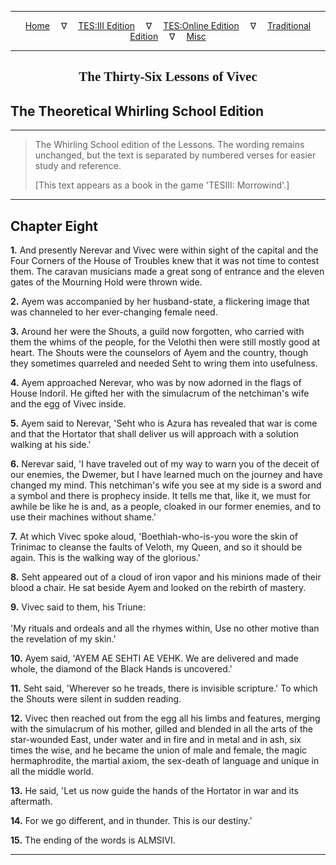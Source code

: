 
---

<!-- Jekyll Page Links -->

<center>
<a href="../../../../../index.html">Home</a>
&emsp;&nabla;&emsp;
<a href="../../../../index-tes3.html">TES:III Edition</a>
&emsp;&nabla;&emsp;
<a href="../../../../index-teso.html">TES:Online Edition</a>
&emsp;&nabla;&emsp;
<a href="../../../../index-traditional.html">Traditional Edition</a>
&emsp;&nabla;&emsp;
<a href="../../../../index-misc.html">Misc</a>
</center>

<!-- Markdown Body Below: -->

---

<center>
<h2><span style="font-family:Georgia">The Thirty-Six Lessons of Vivec</span></h2>
</center>

## The Theoretical Whirling School Edition

---

> The Whirling School edition of the Lessons. The wording remains unchanged, but the text is separated by numbered verses for easier study and reference.
>
> \[This text appears as a book in the game 'TESIII: Morrowind'.\]

---

## Chapter Eight

__1.__ And presently Nerevar and Vivec were within sight of the capital and the Four Corners of the House of Troubles knew that it was not time to contest them. The caravan musicians made a great song of entrance and the eleven gates of the Mourning Hold were thrown wide.

__2.__ Ayem was accompanied by her husband-state, a flickering image that was channeled to her ever-changing female need.

__3.__ Around her were the Shouts, a guild now forgotten, who carried with them the whims of the people, for the Velothi then were still mostly good at heart. The Shouts were the counselors of Ayem and the country, though they sometimes quarreled and needed Seht to wring them into usefulness.

__4.__ Ayem approached Nerevar, who was by now adorned in the flags of House Indoril. He gifted her with the simulacrum of the netchiman's wife and the egg of Vivec inside.

__5.__ Ayem said to Nerevar, 'Seht who is Azura has revealed that war is come and that the Hortator that shall deliver us will approach with a solution walking at his side.'

__6.__ Nerevar said, 'I have traveled out of my way to warn you of the deceit of our enemies, the Dwemer, but I have learned much on the journey and have changed my mind. This netchiman's wife you see at my side is a sword and a symbol and there is prophecy inside. It tells me that, like it, we must for awhile be like he is and, as a people, cloaked in our former enemies, and to use their machines without shame.'

__7.__ At which Vivec spoke aloud, 'Boethiah-who-is-you wore the skin of Trinimac to cleanse the faults of Veloth, my Queen, and so it should be again. This is the walking way of the glorious.'

__8.__ Seht appeared out of a cloud of iron vapor and his minions made of their blood a chair. He sat beside Ayem and looked on the rebirth of mastery.

__9.__ Vivec said to them, his Triune:\
\
'My rituals and ordeals and all the rhymes within,
Use no other motive than the revelation of my skin.'

__10.__ Ayem said, 'AYEM AE SEHTI AE VEHK. We are delivered and made whole, the diamond of the Black Hands is uncovered.'

__11.__ Seht said, 'Wherever so he treads, there is invisible scripture.' To which the Shouts were silent in sudden reading.

__12.__ Vivec then reached out from the egg all his limbs and features, merging with the simulacrum of his mother, gilled and blended in all the arts of the star-wounded East, under water and in fire and in metal and in ash, six times the wise, and he became the union of male and female, the magic hermaphrodite, the martial axiom, the sex-death of language and unique in all the middle world.

__13.__ He said, 'Let us now guide the hands of the Hortator in war and its aftermath.

__14.__ For we go different, and in thunder. This is our destiny.'

__15.__ The ending of the words is ALMSIVI.

---
